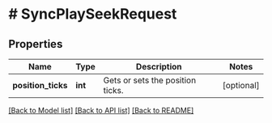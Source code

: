 # # SyncPlaySeekRequest

## Properties

Name | Type | Description | Notes
------------ | ------------- | ------------- | -------------
**position_ticks** | **int** | Gets or sets the position ticks. | [optional]

[[Back to Model list]](../../README.md#models) [[Back to API list]](../../README.md#endpoints) [[Back to README]](../../README.md)
